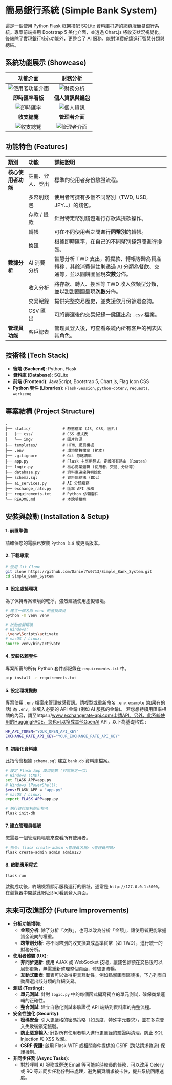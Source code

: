 # 簡易銀行系統 (Simple Bank System)

這是一個使用 Python Flask 框架搭配 SQLite 資料庫打造的網頁版簡易銀行系統。專案前端採用 Bootstrap 5 美化介面，並透過 Chart.js 將收支狀況視覺化。後端除了實現銀行核心功能外，更整合了 AI 服務，能對消費紀錄進行智慧分類與總結。

## 系統功能展示 (Showcase)

| 功能介面 | 財務分析 |
| :---: | :---: |
| ![使用者功能介面](static/img/使用者功能介面.png) | ![財務分析](static/img/財務分析.png) |
| **即時匯率看板** | **個人資訊與錢包** |
| ![即時匯率](static/img/即時匯率.png) | ![個人資訊](static/img/個人資訊.png) |
| **收支總覽** | **管理者介面** |
| ![收支總覽](static/img/收支總覽.png) | ![管理者介面](static/img/管理者介面_1.png) |


## 功能特色 (Features)

| 類別 | 功能 | 詳細說明 |
| :--- | :--- | :--- |
| **核心使用者功能** | 註冊、登入、登出 | 標準的使用者身份驗證流程。 |
| | 多幣別錢包 | 使用者可擁有多個不同幣別（TWD, USD, JPY...）的錢包。 |
| | 存款 / 提款 | 針對特定幣別錢包進行存款與提款操作。 |
| | 轉帳 | 可在不同使用者之間進行**同幣別**的轉帳。 |
| | 換匯 | 根據即時匯率，在自己的不同幣別錢包間進行換匯。 |
| **數據分析** | AI 消費分析 | 智慧分析 TWD 支出，將提款、轉帳等歸為資產轉移，其餘消費備註則透過 AI 分類為餐飲、交通等，並以圓餅圖呈現**次數**分佈。 |
| | 收入分析 | 將存款、轉入、換匯等 TWD 收入依類型分類，並以甜甜圈圖呈現**次數**分佈。 |
| | 交易紀錄 | 提供完整交易歷史，並支援依月份篩選查詢。 |
| | CSV 匯出 | 可將篩選後的交易紀錄一鍵匯出為 `.csv` 檔案。 |
| **管理員功能** | 客戶總表 | 管理員登入後，可查看系統內所有客戶的列表與其角色。 |

## 技術棧 (Tech Stack)

- **後端 (Backend)**: Python, Flask
- **資料庫 (Database)**: SQLite
- **前端 (Frontend)**: JavaScript, Bootstrap 5, Chart.js, Flag Icon CSS
- **Python 套件 (Libraries)**: `Flask-Session`, `python-dotenv`, `requests`, `werkzeug`

## 專案結構 (Project Structure)

```
.
├── static/              # 靜態檔案 (JS, CSS, 圖片)
│   ├── css/             # CSS 樣式表
│   └── img/             # 圖片資源
├── templates/           # HTML 網頁模板
├── .env                 # 環境變數檔案 (範本)
├── .gitignore           # Git 忽略清單
├── app.py               # Flask 主應用程式，定義所有路由 (Routes)
├── logic.py             # 核心商業邏輯 (使用者、交易、分析等)
├── database.py          # 資料庫連線與初始化
├── schema.sql           # 資料庫結構 (DDL)
├── ai_services.py       # AI 分類服務
├── exchange_rate.py     # 匯率 API 服務
├── requirements.txt     # Python 依賴套件
└── README.md            # 本說明檔案
```

## 安裝與啟動 (Installation & Setup)

#### 1. **前置準備**
請確保您的電腦已安裝 `Python 3.8` 或更高版本。

#### 2. **下載專案**
```bash
# 使用 Git Clone
git clone https://github.com/DanielYu0713/Simple_Bank_System.git
cd Simple_Bank_System
```

#### 3. **設定虛擬環境**
為了保持專案環境的乾淨，強烈建議使用虛擬環境。
```bash
# 建立一個名為 venv 的虛擬環境
python -m venv venv

# 啟動虛擬環境
# Windows:
.\venv\Scripts\activate
# macOS / Linux:
source venv/bin/activate
```

#### 4. **安裝依賴套件**
專案所需的所有 Python 套件都記錄在 `requirements.txt` 中。
```bash
pip install -r requirements.txt
```

#### 5. **設定環境變數**
專案使用 `.env` 檔案來管理敏感資訊。請複製或重新命名 `.env.example` (如果有的話) 為 `.env`，並填入必要的 API 金鑰 (例如 AI 服務的金鑰)。
若您想持續用匯率相關的內容，請至https://www.exchangerate-api.com/申請API。另外，此系統使用的HuggingFACE，您也可以換成其他OpenAI API，以下為基礎格式 :
```bash
HF_API_TOKEN="YOUR_OPEN_API_KEY"
EXCHANGE_RATE_API_KEY="YOUR_EXCHANGE_RATE_API_KEY"
```

#### 6. **初始化資料庫**
此指令會根據 `schema.sql` 建立 `bank.db` 資料庫檔案。
```bash
# 設定 Flask App 環境變數 (只需設定一次)
# Windows (CMD):
set FLASK_APP=app.py
# Windows (PowerShell):
$env:FLASK_APP = "app.py"
# macOS / Linux:
export FLASK_APP=app.py

# 執行資料庫初始化指令
flask init-db
```

#### 7. **建立管理員帳號**
您需要一個管理員帳號來查看所有使用者。
```bash
# 指令: flask create-admin <管理員名稱> <管理員密碼>
flask create-admin admin admin123
```

#### 8. **啟動應用程式**
```bash
flask run
```
啟動成功後，終端機將顯示服務運行的網址，通常是 `http://127.0.0.1:5000`。在瀏覽器中開啟此網址即可看到登入頁面。

## 未來可改進部分 (Future Improvements)

- **分析功能增強**: 
    - **金額分析**: 除了分析「次數」，也可以改為分析「金額」，讓使用者更能掌握資金流向的權重。
    - **跨幣別分析**: 將不同幣別的收支換算成基準貨幣（如 TWD），進行統一的財務分析。
- **使用者體驗 (UX)**: 
    - **非同步更新**: 使用 AJAX 或 WebSocket 技術，讓錢包餘額在交易後可以局部更新，無需重新整理整個頁面，體驗更流暢。
    - **互動式圖表**: 圖表可以做得更具互動性，例如點擊圖表區塊後，下方列表自動篩選出該分類的詳細交易。
- **測試 (Testing)**: 
    - **單元測試**: 針對 `logic.py` 中的每個函式編寫獨立的單元測試，確保商業邏輯的正確性。
    - **整合測試**: 建立自動化測試來驗證從 API 端點到資料庫的完整流程。
- **安全性強化 (Security)**: 
    - **密碼安全**: 引入更嚴格的密碼策略（如長度、特殊字元要求），並在多次登入失敗後鎖定帳號。
    - **防止惡意輸入**: 針對所有使用者輸入進行更嚴謹的驗證與清理，防止 SQL Injection 和 XSS 攻擊。
    - **CSRF 保護**: 啟用 Flask-WTF 或相關套件提供的 CSRF (跨站請求偽造) 保護機制。
- **非同步任務 (Async Tasks)**: 
    - 對於呼叫 AI 服務或寄送 Email 等可能耗時較長的任務，可以改用 Celery 或 RQ 等非同步任務佇列來處理，避免網頁請求被卡住，提升系統回應速度。
